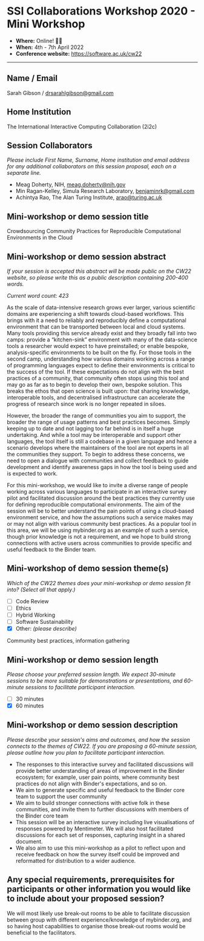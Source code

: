 # SSI Collaborations Workshop 2020 - Mini Workshop

- **Where:** Online! :woman_technologist:
- **When:** 4th - 7th April 2022
- **Conference website:** <https://software.ac.uk/cw22>

---

## Name / Email

Sarah Gibson / drsarahlgibson@gmail.com

## Home Institution

The International Interactive Computing Collaboration (2i2c)

## Session Collaborators

_Please include First Name, Surname, Home institution and email address for any additional collaborators on this session proposal, each on a separate line._

- Meag Doherty, NIH, meag.doherty@nih.gov
- Min Ragan-Kelley, Simula Research Laboratory, benjaminrk@gmail.com
- Achintya Rao, The Alan Turing Institute, arao@turing.ac.uk

## Mini-workshop or demo session title

Crowdsourcing Community Practices for Reproducible Computational Environments in the Cloud

## Mini-workshop or demo session abstract

_If your session is accepted this abstract will be made public on the CW22 website, so please write this as a public description containing 200-400 words._

_Current word count: 423_

As the scale of data-intensive research grows ever larger, various scientific domains are experiencing a shift towards cloud-based workflows.
This brings with it a need to reliably and reproducibly define a computational environment that can be transported between local and cloud systems.
Many tools providing this service already exist and they broadly fall into two camps: provide a “kitchen-sink” environment with many of the data-science tools a researcher would expect to have preinstalled; or enable bespoke, analysis-specific environments to be built on the fly.
For those tools in the second camp, understanding how various domains working across a range of programming languages expect to define their environments is critical to the success of the tool.
If these expectations do not align with the best practices of a community, that community often stops using this tool and may go as far as to begin to develop their own, bespoke solution.
This breaks the ethos that open science is built upon: that sharing knowledge, interoperable tools, and decentralised infrastructure can accelerate the progress of research since work is no longer repeated in siloes.

However, the broader the range of communities you aim to support, the broader the range of usage patterns and best practices becomes.
Simply keeping up to date and not lagging too far behind is in itself a huge undertaking.
And while a tool may be interoperable and support other languages, the tool itself is still a codebase in a given language and hence a scenario develops where the maintainers of the tool are not experts in all the communities they support.
To begin to address these concerns, we need to open a dialogue with communities and collect feedback to guide development and identify awareness gaps in how the tool is being used and is expected to work.

For this mini-workshop, we would like to invite a diverse range of people working across various languages to participate in an interactive survey pilot and facilitated discussion around the best practices they currently use for defining reproducible computational environments.
The aim of the session will be to better understand the pain points of using a cloud-based environment service, and how the assumptions such a service makes may or may not align with various community best practices.
As a popular tool in this area, we will be using mybinder.org as an example of such a service, though prior knowledge is not a requirement, and we hope to build strong connections with active users across communities to provide specific and useful feedback to the Binder team.

## Mini-workshop of demo session theme(s)

_Which of the CW22 themes does your mini-workshop or demo session fit into? (Select all that apply.)_

- [ ] Code Review
- [ ] Ethics
- [ ] Hybrid Working
- [ ] Software Sustainability
- [x] Other: _(please describe)_

Community best practices, information gathering

## Mini-workshop or demo session length

_Please choose your preferred session length. We expect 30-minute sessions to be more suitable for demonstrations or presentations, and 60-minute sessions to facilitate participant interaction._

- [ ] 30 minutes
- [x] 60 minutes

## Mini-workshop or demo session description

_Please describe your session's aims and outcomes, and how the session connects to the themes of CW22. If you are proposing a 60-minute session, please outline how you plan to facilitate participant interaction._

- The responses to this interactive survey and facilitated discussions will provide better understanding of areas of improvement in the Binder ecosystem; for example, user pain points, where community best practices do not align with Binder's expectations, and so on.
- We aim to generate specific and useful feedback to the Binder core team to support the user community
- We aim to build stronger connections with active folk in these communities, and invite them to further discussions with members of the Binder core team
- This session will be an interactive survey including live visualisations of responses powered by Mentimeter.
  We will also host facilitated discussions for each set of responses, capturing insight in a shared document.
- We also aim to use this mini-workshop as a pilot to reflect upon and receive feedback on how the survey itself could be improved and reformatted for distribution to a wider audience.

## Any special requirements, prerequisites for participants or other information you would like to include about your proposed session?

We will most likely use break-out rooms to be able to facilitate discussion between group with different experience/knowledge of mybinder.org, and so having host capabilities to organise those break-out rooms would be beneficial to the facilitators.
